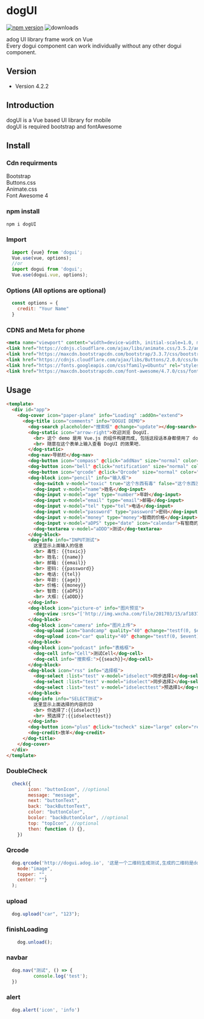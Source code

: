 # dogUI

[![npm version](https://badge.fury.io/js/dogui.svg)](https://badge.fury.io/js/dogui)
![downloads](https://img.shields.io/npm/dm/dogui.svg)

adog UI library frame work on Vue  
Every dogui component can work individually without any other dogui component.

## Version

-   Version 4.2.2

## Introduction

dogUI is a Vue based UI library for mobile  
dogUI is required bootstrap and fontAwesome

## Install

### Cdn requirments

Bootstrap  
Buttons.css  
Animate.css  
Font Awesome 4

### npm install

```bash
npm i dogUI
```

### Import

```js
  import {vue} from 'dogui';
  Vue.use(vue, options);
  //or
  import dogui from 'dogui';
  Vue.use(dogui.vue, options);
```

### Options (All options are optional)

```js
  const options = {
    credit: "Your Name"
  }
```

### CDNS and Meta for phone

```html
<meta name="viewport" content="width=device-width, initial-scale=1.0, maximum-scale=1.0, minimum-scale=1.0, user-scalable=no, target-densitydpi=device-dpi">
<link href="https://cdnjs.cloudflare.com/ajax/libs/animate.css/3.5.2/animate.min.css" rel="stylesheet">
<link href="https://maxcdn.bootstrapcdn.com/bootstrap/3.3.7/css/bootstrap.min.css" rel="stylesheet">
<link href="https://cdnjs.cloudflare.com/ajax/libs/Buttons/2.0.0/css/buttons.min.css" rel="stylesheet">
<link href="https://fonts.googleapis.com/css?family=Ubuntu" rel="stylesheet">
<link href="https://maxcdn.bootstrapcdn.com/font-awesome/4.7.0/css/font-awesome.min.css" rel="stylesheet">
```

## Usage

```html
<template>
  <div id="app">
    <dog-cover icon="paper-plane" info="Loading" :addOn="extend">
      <dog-title icon="comments" info="DOGUI DEMO">
        <dog-search placeholder="搜索框" @change="update"></dog-search>
        <dog-static icon="arrow-right">欢迎浏览 DogUI.
          <br> 这个 demo 是用 Vue.js 的组件构建而成, 包括这段话本身都使用了 dogUI 的组件.
          <br> 随意在这个表单上输入查看 DogUI 的效果吧.
        </dog-static>
        <dog-nav>导航栏</dog-nav>
        <dog-button icon="compass" @click="addNav" size="normal" color="red">添加导航</dog-button>
        <dog-button icon="bell" @click="notification" size="normal" color="blue">调用提醒</dog-button>
        <dog-button icon="qrcode" @click="Qrcode" size="normal" color="orange">生成二维码</dog-button>
        <dog-block icon="pencil" info="输入框">
          <dog-switch v-model="toxic" true="这个东西有毒" false="这个东西没有毒" null="请选择">有毒?</dog-switch>
          <dog-input v-model="name">姓名</dog-input>
          <dog-input v-model="age" type="number">年龄</dog-input>
          <dog-input v-model="email" type="email">邮箱</dog-input>
          <dog-input v-model="tel" type="tel">电话</dog-input>
          <dog-input v-model="password" type="password">密码</dog-input>
          <dog-input v-model="money" type="money">智商的价格</dog-input>
          <dog-input v-model="aDPS" type="date" icon="calendar">有智商的日期</dog-input>
          <dog-textarea v-model="aDDD">测试</dog-textarea>
        </dog-block>
        <dog-info info="INPUT测试">
          这里显示上面输入的信息
          <br> 毒性: {{toxic}}
          <br> 姓名: {{name}}
          <br> 邮箱: {{email}}
          <br> 密码: {{password}}
          <br> 电话: {{tel}}
          <br> 年龄: {{age}}
          <br> 价格: {{money}}
          <br> 智商: {{aDPS}}
          <br> 大框: {{aDDD}}
        </dog-info>
        <dog-block icon="picture-o" info="图片预览">
          <dog-view :srcs="['http://img.wxcha.com/file/201703/15/af183778a2.jpg']">长按图片下载</dog-view>
        </dog-block>
        <dog-block icon="camera" info="图片上传">
          <dog-upload icon="bandcamp" quality="40" @change="testf(0, $event)" color="red">没有预览</dog-upload>
          <dog-upload icon="car" quality="40" @change="testf(0, $event)" color="blue" preview="right">有预览</dog-upload>
        </dog-block>
        <dog-block icon="podcast" info="表格框">
          <dog-cell info="Cell">测试Cell</dog-cell>
          <dog-cell info="搜索框:">{{seach}}</dog-cell>
        </dog-block>
        <dog-block icon="rss" info="选择框">
          <dog-select :list="test" v-model="idselect">同步选择1</dog-select>
          <dog-select :list="test" v-model="idselect">同步选择2</dog-select>
          <dog-select :list="test" v-model="idselecttest">预选择1</dog-select>
        </dog-block>
        <dog-info info="SELECT测试">
          这里显示上面选择的内容的ID
          <br> 你选择了:{{idselect}}
          <br> 预选择了:{{idselecttest}}
        </dog-info>
        <dog-button icon="plus" @click="tocheck" size="large" color="red">DOUBLE CHECK</dog-button>
        <dog-credit>放羊</dog-credit>
      </dog-title>
    </dog-cover>
  </div>
</template>
```

### DoubleCheck

```javascript
  check({
        icon: "buttonIcon", //optional
        message: "message",
        next: "buttonText",
        back: "backButtonText",
        color: "buttonColor",
        bcolor: "backButtonColor", //optional
        top: "topIcon", //optional
        then: function () {},
    })
```

### Qrcode

```javascript
  dog.qrcode('http://dogui.adog.io', '这是一个二维码生成测试,生成的二维码是dogUI的DEMO网站',{
    mode:"image",
    topper: "",
    center: ""}
  );
```

### upload

```javascript
  dog.upload("car", "123");
```

### finishLoading

```javascript
	dog.unload();
```

### navbar

```javascript
  dog.nav("测试", () => {
          console.log('test');
  })
```

### alert

```javascript
  dog.alert('icon', 'info')
```
